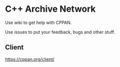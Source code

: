 # C++ Archive Network

Use wiki to get help with CPPAN.

Use issues to put your feedback, bugs and other stuff.

## Client

https://cppan.org/client/

